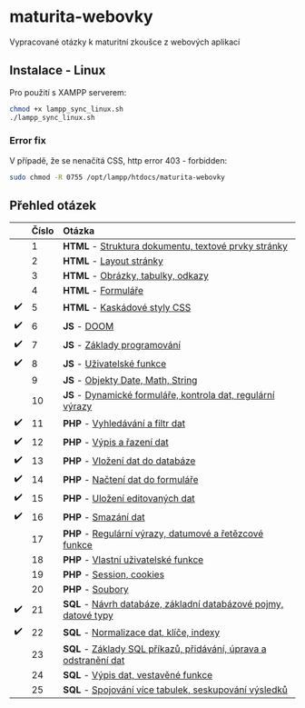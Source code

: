 # maturita-webovky
Vypracované otázky k maturitní zkoušce z webových aplikací

## Instalace - Linux
Pro použití s XAMPP serverem:
```bash
chmod +x lampp_sync_linux.sh
./lampp_sync_linux.sh
```

### Error fix
V případě, že se nenačítá CSS, http error 403 - forbidden:
```bash
sudo chmod -R 0755 /opt/lampp/htdocs/maturita-webovky
```

## Přehled otázek
||Číslo|Otázka|
| :------------ | :------------ | :------------ |
||1|**HTML** - [Struktura dokumentu, textové prvky stránky](https://github.com/hendrychjan/maturita-webovky/tree/main/otazky/01)|
||2|**HTML** - [Layout stránky](https://github.com/hendrychjan/maturita-webovky/tree/main/otazky/02)|
||3|**HTML** - [Obrázky, tabulky, odkazy](https://github.com/hendrychjan/maturita-webovky/tree/main/otazky/03)|
||4|**HTML** - [Formuláře](https://github.com/hendrychjan/maturita-webovky/tree/main/otazky/04)|
|:heavy_check_mark:|5|**HTML** - [Kaskádové styly CSS](https://github.com/hendrychjan/maturita-webovky/tree/main/otazky/05)|
|:heavy_check_mark:|6|**JS** - [DOOM](https://github.com/hendrychjan/maturita-webovky/tree/main/otazky/06)|
|:heavy_check_mark:|7|**JS** - [Základy programování](https://github.com/hendrychjan/maturita-webovky/tree/main/otazky/07)|
|:heavy_check_mark:|8|**JS** - [Uživatelské funkce](https://github.com/hendrychjan/maturita-webovky/tree/main/otazky/08)|
||9|**JS** - [Objekty Date, Math, String](https://github.com/hendrychjan/maturita-webovky/tree/main/otazky/09)|
||10|**JS** - [Dynamické formuláře, kontrola dat, regulární výrazy](https://github.com/hendrychjan/maturita-webovky/tree/main/otazky/10)|
|:heavy_check_mark:|11|**PHP** - [Vyhledávání a filtr dat](https://github.com/hendrychjan/maturita-webovky/tree/main/otazky/11)|
|:heavy_check_mark:|12|**PHP** - [Výpis a řazení dat](https://github.com/hendrychjan/maturita-webovky/tree/main/otazky/12)|
|:heavy_check_mark:|13|**PHP** - [Vložení dat do databáze](https://github.com/hendrychjan/maturita-webovky/tree/main/otazky/13)|
|:heavy_check_mark:|14|**PHP** - [Načtení dat do formuláře](https://github.com/hendrychjan/maturita-webovky/tree/main/otazky/14)|
|:heavy_check_mark:|15|**PHP** - [Uložení editovaných dat](https://github.com/hendrychjan/maturita-webovky/tree/main/otazky/15)|
|:heavy_check_mark:|16|**PHP** - [Smazání dat](https://github.com/hendrychjan/maturita-webovky/tree/main/otazky/16)|
||17|**PHP** - [Regulární výrazy, datumové a řetězcové funkce](https://github.com/hendrychjan/maturita-webovky/tree/main/otazky/17)|
||18|**PHP** - [Vlastní uživatelské funkce](https://github.com/hendrychjan/maturita-webovky/tree/main/otazky/18)|
||19|**PHP** - [Session, cookies](https://github.com/hendrychjan/maturita-webovky/tree/main/otazky/19)|
||20|**PHP** - [Soubory](https://github.com/hendrychjan/maturita-webovky/tree/main/otazky/20)|
|:heavy_check_mark:|21|**SQL** - [Návrh databáze, základní databázové pojmy, datové typy](https://github.com/hendrychjan/maturita-webovky/tree/main/otazky/21)|
|:heavy_check_mark:|22|**SQL** - [Normalizace dat, klíče, indexy](https://github.com/hendrychjan/maturita-webovky/tree/main/otazky/22)|
||23|**SQL** - [Základy SQL příkazů, přidávání, úprava a odstranění dat](https://github.com/hendrychjan/maturita-webovky/tree/main/otazky/23)|
||24|**SQL** - [Výpis dat, vestavěné funkce](https://github.com/hendrychjan/maturita-webovky/tree/main/otazky/24)|
||25|**SQL** - [Spojování více tabulek, seskupování výsledků](https://github.com/hendrychjan/maturita-webovky/tree/main/otazky/25)|
